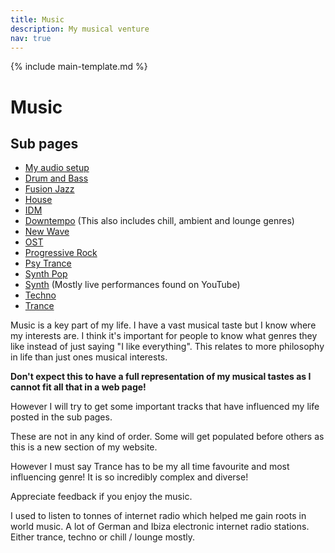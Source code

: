 ```yaml
---
title: Music
description: My musical venture
nav: true
---
```


{% include main-template.md %}

# Music

## Sub pages

* [My audio setup](/music/audio-setup.html)
* [Drum and Bass](/music/dnb.html)
* [Fusion Jazz](/music/fusion-jazz.html)
* [House](/music/house.html)
* [IDM](/music/idm.html)
* [Downtempo](/music/downtempo.html) (This also includes chill, ambient and lounge genres)
* [New Wave](/music/new-wave.html)
* [OST](/music/ost.html)
* [Progressive Rock](/music/progressive-rock.html)
* [Psy Trance](/music/psy-trance.html)
* [Synth Pop](/music/synth-pop.html)
* [Synth](/music/synth.html) (Mostly live performances found on YouTube)
* [Techno](/music/techno.html)
* [Trance](/music/trance.html)

Music is a key part of my life. I have a vast musical taste but I know where my interests are. I think it's important for people to know what genres they like instead of just saying "I like everything". This relates to more philosophy in life than just ones musical interests.

**Don't expect this to have a full representation of my musical tastes as I cannot fit all that in a web page!**

​However I will try to get some important tracks that have influenced my life posted in the sub pages.

These are not in any kind of order. Some will get populated before others as this is a new section of my website.

However I must say Trance has to be my all time favourite and most influencing genre! It is so incredibly complex and diverse!

Appreciate feedback if you enjoy the music.

I used to listen to tonnes of internet radio which helped me gain roots in world music. A lot of German and Ibiza electronic internet radio stations. Either trance, techno or chill / lounge mostly.
